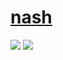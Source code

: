 # [nash](https://github.com/keepworking/nash)

![](https://img.shields.io/github/license/keepworking/nash?style=flat-square) ![](https://img.shields.io/github/last-commit/scillidan/nash/main?label=last%20commit%20(fork)&style=flat-square&style=flat-square)